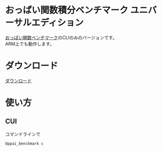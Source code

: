 # おっぱい関数積分ベンチマーク ユニバーサルエディション

[おっぱい関数ベンチマーク](https://github.com/PenguinCabinet/Oppai_benchmark)のCLIのみのバージョンです。\
ARM上でも動作します。



# ダウンロード
[ダウンロード](https://github.com/PenguinCabinet/Oppai_benchmark_universal_edition/releases/latest)

# 使い方

## CUI
コマンドラインで
```shell
Oppai_benchmark c
```
